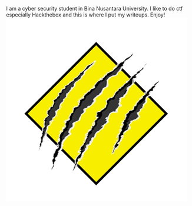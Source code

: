 I am a cyber security student in Bina Nusantara University. I like to do ctf especially Hackthebox and this is where I put my writeups. Enjoy!
<br>
![logo](/auctionbeastlogo.jpg)
